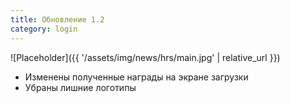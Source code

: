 ```yaml
---
title: Обновление 1.2
category: login
---
```


![Placeholder]({{ '/assets/img/news/hrs/main.jpg' | relative_url }})

- Изменены полученные награды на экране загрузки
- Убраны лишние логотипы
